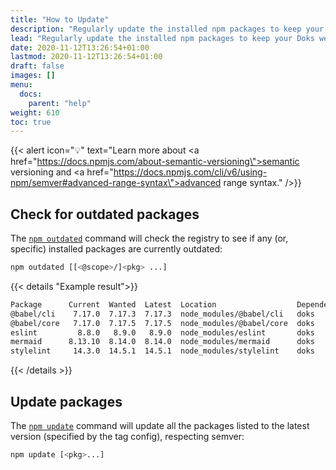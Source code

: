 ```yaml
---
title: "How to Update"
description: "Regularly update the installed npm packages to keep your Doks website stable, usable, and secure."
lead: "Regularly update the installed npm packages to keep your Doks website stable, usable, and secure."
date: 2020-11-12T13:26:54+01:00
lastmod: 2020-11-12T13:26:54+01:00
draft: false
images: []
menu:
  docs:
    parent: "help"
weight: 610
toc: true
---
```


{{< alert icon="💡" text="Learn more about <a href=\"https://docs.npmjs.com/about-semantic-versioning\">semantic versioning</a> and <a href=\"https://docs.npmjs.com/cli/v6/using-npm/semver#advanced-range-syntax\">advanced range syntax</a>." />}}

## Check for outdated packages

The [`npm outdated`](https://docs.npmjs.com/cli/v7/commands/npm-outdated) command will check the registry to see if any (or, specific) installed packages are currently outdated:

```bash
npm outdated [[<@scope>/]<pkg> ...]
```

{{< details "Example result">}}

```bash
Package      Current  Wanted  Latest  Location                  Depended by
@babel/cli    7.17.0  7.17.3  7.17.3  node_modules/@babel/cli   doks
@babel/core   7.17.0  7.17.5  7.17.5  node_modules/@babel/core  doks
eslint         8.8.0   8.9.0   8.9.0  node_modules/eslint       doks
mermaid      8.13.10  8.14.0  8.14.0  node_modules/mermaid      doks
stylelint     14.3.0  14.5.1  14.5.1  node_modules/stylelint    doks
```

{{< /details >}}

## Update packages

The [`npm update`](https://docs.npmjs.com/cli/v7/commands/npm-update) command will update all the packages listed to the latest version (specified by the tag config), respecting semver:

```bash
npm update [<pkg>...]
```
